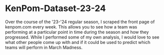 # KenPom-Dataset-23-24

Over the course of the '23-'24 regular season, I scraped the front page of kenpom.com every week. This allows you to see how a team was performing at a particular point in time during the season and how they progressed. While I performed some of my own analysis, I would love to see what other people come up with and if it could be used to predict which teams will perform in March Madness.
